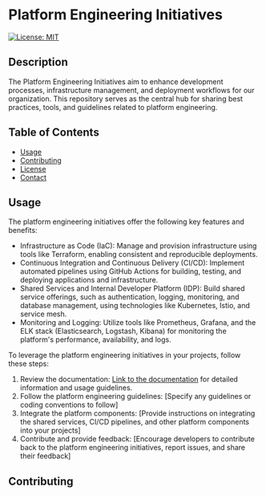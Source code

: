 # Platform Engineering Initiatives

[![License: MIT](https://img.shields.io/badge/License-MIT-blue.svg)](https://opensource.org/licenses/MIT)

## Description

The Platform Engineering Initiatives aim to enhance development processes, infrastructure management, and deployment workflows for our organization. This repository serves as the central hub for sharing best practices, tools, and guidelines related to platform engineering.

## Table of Contents

- [Usage](#usage)
- [Contributing](#contributing)
- [License](./LICENSE)
- [Contact](#contact)

## Usage

The platform engineering initiatives offer the following key features and benefits:

- Infrastructure as Code (IaC): Manage and provision infrastructure using tools like Terraform, enabling consistent and reproducible deployments.
- Continuous Integration and Continuous Delivery (CI/CD): Implement automated pipelines using GitHub Actions for building, testing, and deploying applications and infrastructure.
- Shared Services and Internal Developer Platform (IDP): Build shared service offerings, such as authentication, logging, monitoring, and database management, using technologies like Kubernetes, Istio, and service mesh.
- Monitoring and Logging: Utilize tools like Prometheus, Grafana, and the ELK stack (Elasticsearch, Logstash, Kibana) for monitoring the platform's performance, availability, and logs.

To leverage the platform engineering initiatives in your projects, follow these steps:

1. Review the documentation: [Link to the documentation](./docs/) for detailed information and usage guidelines.
2. Follow the platform engineering guidelines: [Specify any guidelines or coding conventions to follow]
3. Integrate the platform components: [Provide instructions on integrating the shared services, CI/CD pipelines, and other platform components into your projects]
4. Contribute and provide feedback: [Encourage developers to contribute back to the platform engineering initiatives, report issues, and share their feedback]

## Contributing

